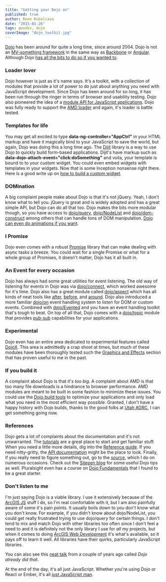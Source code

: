 ```yaml
---
title: "Getting your Dojo on"
published: true
author: Rene Rubalcava
date: "2015-01-26"
tags: geodev, dojo
coverImage: "dojo_toolkit.jpg"
---
```


[Dojo](http://dojotoolkit.org/) has been around for quite a long time, since around 2004. Dojo is not an [MV-something framework](http://en.wikipedia.org/wiki/Model%E2%80%93view%E2%80%93controller) in the same way as [Backbone](http://backbonejs.org/) or [Angular](https://angularjs.org/). Although Dojo [has all the bits to do so if you wanted to](http://dojotoolkit.org/documentation/tutorials/1.6/data_modeling/).

### Loader lover

Dojo however is just as it's name says. It's a toolkit, with a collection of modules that provide a lot of power to do just about anything you need with JavaScript development. Since Dojo has been around for so long, it has been run through the ringer in terms of browser and usability testing. Dojo also pioneered the idea of a [module API for JavaScript applications](http://dojotoolkit.org/reference-guide/1.10/loader/). Dojo was fully ready to support the [AMD loader](https://github.com/amdjs/amdjs-api/wiki/AMD) and again, it's loader is battle tested.

### Templates for life

You may get all excited to type **data-ng-controller="AppCtrl"** in your HTML markup and have it magically bind to your JavaScript to save the world, but again, Dojo was doing this a long time ago. The [Dijit](http://dojotoolkit.org/reference-guide/1.10/dijit/) library is a way to use Dojo to quickly build form-based applications. Dijit's have markup such as **data-dojo-attach-event="click:doSomething"** and voila, your template is bound to to your custom widget. You could even embed widgets with templates in your widgets. Now that is some Inception nonsense right there. Here is a good write up on [how to build a custom widget](https://dojotoolkit.org/documentation/tutorials/1.7/recipes/custom_widget/).

### DOMination

A big complaint people make about Dojo is that it's not jQuery. Yeah, I don't know what to tell you. jQuery is great and is widely adopted and has a great simple API, but Dojo can do all that too. Dojo makes the bits more modular though, so you have access to [dojo/query](http://dojotoolkit.org/reference-guide/1.10/dojo/query.html), [dojo/NodeList](http://dojotoolkit.org/reference-guide/1.10/dojo/NodeList.html) and [dojo/dom-construct](http://dojotoolkit.org/reference-guide/1.10/dojo/dom-construct.html) among others that can handle tons of DOM manipulation. [Dojo can even do animations if you want](http://dojotoolkit.org/reference-guide/1.7/quickstart/Animation.html).

### I Promise

Dojo even comes with a robust [Promise](http://dojotoolkit.org/reference-guide/1.10/dojo/promise.html) library that can make dealing with async tasks a breeze. You could wait for a single Promise or what for a whole group of Promises, it doesn't matter, Dojo has it all built in.

### An Event for every occasion

Dojo has always had some great utilities for event listening. The old way of listening for events in Dojo was via [dojo/connect](http://dojotoolkit.org/reference-guide/1.10/dojo/connect.html), which worked awesome for it's time. Dojo also has a great module called [dojo/aspect](http://dojotoolkit.org/reference-guide/1.10/dojo/aspect.html) which has all kinds of neat tools like [after](http://dojotoolkit.org/reference-guide/1.10/dojo/aspect.html#after), [before](http://dojotoolkit.org/reference-guide/1.10/dojo/aspect.html#before), and [around](http://dojotoolkit.org/reference-guide/1.10/dojo/aspect.html#around). Dojo also introduced a more familiar [dojo/on](http://dojotoolkit.org/reference-guide/1.10/dojo/on.html) event handling system to listen for DOM or custom events. Combined with [dojo/Evented](http://dojotoolkit.org/reference-guide/1.10/dojo/Evented.html) and you have an event handling toolkit that's tough to beat. On top of all that, Dojo comes with a [dojo/topic](http://dojotoolkit.org/reference-guide/1.10/dojo/topic.html) module that provides [pub-sub](http://en.wikipedia.org/wiki/Publish%E2%80%93subscribe_pattern) capabilities for your applications.

### Experimental

Dojo even has an entire area dedicated to experimental features called [DojoX](http://dojotoolkit.org/reference-guide/1.10/dojox/). This area is admittedly a crap shoot at times, but much of these modules have been thoroughly tested such the [Graphics and Effects](http://dojotoolkit.org/reference-guide/1.10/dojox/#id6) section that has proven useful to me in the past.

### If you build it

A complaint about Dojo is that it's _too big_. A complaint about AMD is that too many file downloads is a hindrance to browser performance. AMD modules are meant to be built in some fashion to minimize these issues. You could use the [Dojo build tools](http://dojotoolkit.org/documentation/tutorials/1.9/build/) to optimize your applications and only load what you need in the most efficient way possible. Granted, I don't have a happy history with Dojo builds, thanks to the good folks at [Utah AGRC](http://gis.utah.gov/the-esri-api-for-javascriptdojo-build-system-saga-continues/), I can get something going now.

### References

Dojo gets a lot of complaints about the documentation and it's not unwarranted. The [tutorials](http://dojotoolkit.org/documentation/) are a great place to start and get familiar stuff. When you need a little more details, dig into the [Reference guide](http://dojotoolkit.org/reference-guide/1.10/). If you need nitty-gritty, the [API documentation](http://dojotoolkit.org/api/) might be the place to look. Finally, if you really need to figure something out, go to the [source](https://github.com/dojo/dojo), which I do on numerous occasions. Check out the [Sitepen blog](http://www.sitepen.com/blog/) for some useful Dojo tips as well. Pluralsight even has a course on [Dojo Fundamentals](http://www.pluralsight.com/courses/dojo-fundamentals) that I found to be a great starter.

### Don't listen to me

I'm just saying Dojo is a viable library. I use it extensively because of the [ArcGIS JS](https://developers.arcgis.com/javascript/) stuff I do, so I'm real comfortable with it, but I am also painfully aware of some it's pain points. It usually boils down to you don't know what you don't know. For example, if you didn't know about dojo/NodeList, you could get really frustrated trying to use dojo/query for certain things. I don't tend to mix and match Dojo with other libraries too often since I don't feel a need to and it is definitely not the only library I use for _all_ my projects, but when it comes to doing [ArcGIS Web Development](http://www.amazon.com/dp/1617291617/ref=as_sl_pc_tf_lc?tag=odoenet-20&camp=15309&creative=331441&linkCode=st1&creativeASIN=1617291617&adid=02GJ56NEN5QJAPC7V7DX&ref-refURL=http%3A%2F%2Fodoe.net%2Fblog%2F) it's what's available, so it pays off to learn it well. All libraries have their quirks, particularly JavaScript libraries.

You can also see this [neat talk](https://www.youtube.com/watch?v=BY0-AI1Sxy0) from a couple of years ago called _Dojo already did that_.

At the end of the day, it's all just JavaScript. Whether you're using Dojo or React or Ember, it's all [just JavaScript man](https://github.com/getify/You-Dont-Know-JS).
